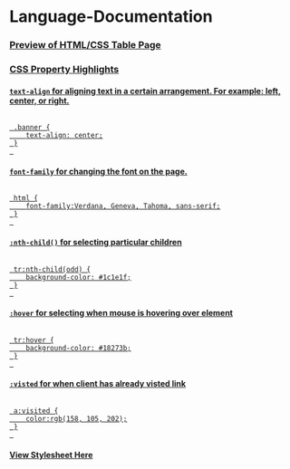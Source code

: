 # Language-Documentation
<h3><a href="https://jon-michael-c.github.io/Language-Documentation/">Preview of HTML/CSS Table Page</h3>
<h3>CSS Property Highlights</h3>
 
 <h4><code>text-align</code> for aligning text in a certain arrangement. For example: left, center, or right.</h4>
 
 <pre><code>
 .banner {
    text-align: center;
 }
 </code></pre>
 
 <h4><code>font-family</code> for changing the font on the page.</h4>
 
 <pre><code>
 html {
    font-family:Verdana, Geneva, Tahoma, sans-serif;
 }
 </code></pre>
 
 <h4><code>:nth-child()</code> for selecting particular children</h4>
 
 <pre><code>
 tr:nth-child(odd) {
    background-color: #1c1e1f;
 }
 </code></pre>
 
 <h4><code>:hover</code> for selecting when mouse is hovering over element</h4>
 
 <pre><code>
 tr:hover {
    background-color: #18273b;
 }
 </code></pre>
 
 <h4><code>:visted</code> for when client has already visted link</h4>
 
 <pre><code>
 a:visited {
    color:rgb(158, 105, 202);
 }
 </code></pre>
 
 <h4><a href="https://github.com/jon-michael-c/Language-Documentation/blob/main/styles.css">View Stylesheet Here</a><h4>
